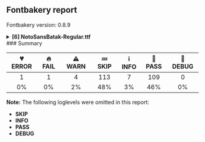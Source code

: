 ## Fontbakery report

Fontbakery version: 0.8.9

<details><summary><b>[6] NotoSansBatak-Regular.ttf</b></summary><div><details><summary>💔 <b>ERROR:</b> Check Google Fonts glyph coverage. (<a href="https://font-bakery.readthedocs.io/en/stable/fontbakery/profiles/googlefonts.html#com.google.fonts/check/glyph_coverage">com.google.fonts/check/glyph_coverage</a>)</summary><div>


* 💔 **ERROR** Failed with IndexError: list index out of range
</div></details><details><summary>🔥 <b>FAIL:</b> Check that texts shape as per expectation (<a href="https://font-bakery.readthedocs.io/en/stable/fontbakery/profiles/<Section: Shaping Checks>.html#com.google.fonts/check/shaping/regression">com.google.fonts/check/shaping/regression</a>)</summary><div>


* 🔥 **FAIL** qa/shaping_tests/batak.json: Expected and actual shaping not matching
<div class="shaping">


<style type="text/css">
    @font-face {font-family: "TestFont"; src: url(../../fonts/NotoSansBatak/googlefonts/ttf/NotoSansBatak-Regular.ttf);}
    .tf { font-family: "TestFont"; }
    .shaping pre { font-size: 1.2rem; }
    .shaping li {
        font-size: 1.2rem;
        border-top: 1px solid #ddd;
        padding: 12px;
        margin-top: 12px;
    }
    .shaping-svg {
        height: 100px;
        margin: 10px;
        transform: matrix(1, 0, 0, -1, 0, 0);
    }
</style>

<h4>qa/shaping_tests/batak.json: Expected and actual shaping not matching</h4>


</div>
<div class="shaping">

<li>Shaping did not match: <span class="tf">ᯆᯨ᯿ᯣᯮ᯿</span> (Issue #2)</li>


<pre>Expected: None</pre>



<pre>Got     : karoBabatak=0+1090|eSignPakbatak=0@-113,0+0|binduPangolatbatak=2+495|mbabatak=3+1090|uSignbatak=3@-441,-128+0|binduPangolatbatak=5+495</pre>


Got: <svg class="shaping-svg" xmlns="http://www.w3.org/2000/svg" viewBox="0 0 3170 2362" transform="matrix(1 0 0 -1 0 0)">
<path d="M495.0,-10.0Q405.0,-10.0 327.5,4.5Q250.0,19.0 191.5,48.5Q133.0,78.0 100.5,124.0Q68.0,170.0 68.0,234.0Q68.0,298.0 104.0,344.0Q140.0,390.0 200.5,420.0Q261.0,450.0 337.5,464.5Q414.0,479.0 495.0,479.0Q576.0,479.0 652.5,464.5Q729.0,450.0 789.5,420.0Q850.0,390.0 886.0,344.0Q922.0,298.0 922.0,234.0Q922.0,170.0 889.5,124.0Q857.0,78.0 798.5,48.5Q740.0,19.0 662.5,4.5Q585.0,-10.0 495.0,-10.0ZM495.0,78.0Q555.0,78.0 614.0,86.0Q673.0,94.0 721.0,112.5Q769.0,131.0 798.0,161.0Q827.0,191.0 827.0,234.0Q827.0,278.0 798.0,308.0Q769.0,338.0 721.0,356.0Q673.0,374.0 614.0,382.5Q555.0,391.0 495.0,391.0Q435.0,391.0 376.0,382.5Q317.0,374.0 269.0,356.0Q221.0,338.0 192.0,308.0Q163.0,278.0 163.0,234.0Q163.0,191.0 192.0,161.0Q221.0,131.0 269.0,112.5Q317.0,94.0 376.0,86.0Q435.0,78.0 495.0,78.0Z"  transform="translate(0, 793)"/>
<path d="M-183.0,552.0Q-199.0,552.0 -209.5,562.0Q-220.0,572.0 -220.0,590.0Q-220.0,600.0 -212.0,608.0Q-204.0,616.0 -196.0,625.0Q-186.0,636.0 -167.5,651.5Q-149.0,667.0 -127.0,682.5Q-105.0,698.0 -86.0,708.0Q-107.0,732.0 -136.0,751.0Q-165.0,770.0 -196.0,789.0Q-220.0,803.0 -220.0,823.0Q-220.0,841.0 -209.5,851.0Q-199.0,861.0 -183.0,861.0Q-173.0,861.0 -151.0,850.0Q-129.0,839.0 -103.5,821.0Q-78.0,803.0 -54.5,782.5Q-31.0,762.0 -15.5,742.0Q0.0,722.0 0.0,708.0Q0.0,697.0 -6.5,686.0Q-13.0,675.0 -23.0,668.0Q-56.0,646.0 -90.0,620.0Q-124.0,594.0 -156.0,563.0Q-169.0,552.0 -183.0,552.0Z"  transform="translate(977, 793)"/>
<path d="M-55.0,-275.0Q-86.0,-275.0 -98.0,-259.5Q-110.0,-244.0 -110.0,-230.0Q-110.0,-210.0 -97.0,-201.0Q-84.0,-192.0 -73.0,-190.0Q-61.0,-188.0 -35.5,-183.0Q-10.0,-178.0 17.0,-169.0Q71.0,-151.0 121.0,-118.5Q171.0,-86.0 211.0,-37.5Q251.0,11.0 274.0,75.5Q297.0,140.0 297.0,223.0Q297.0,297.0 273.5,361.0Q250.0,425.0 210.5,475.5Q171.0,526.0 121.0,561.5Q71.0,597.0 17.0,615.0Q4.0,620.0 -17.0,625.0Q-38.0,630.0 -67.0,635.0Q-83.0,638.0 -96.5,648.0Q-110.0,658.0 -110.0,677.0Q-110.0,692.0 -99.0,706.5Q-88.0,721.0 -60.0,721.0Q-42.0,721.0 -13.5,714.5Q15.0,708.0 40.0,700.0Q109.0,676.0 171.0,635.0Q233.0,594.0 281.5,535.0Q330.0,476.0 357.5,398.5Q385.0,321.0 385.0,223.0Q385.0,117.0 354.0,37.0Q323.0,-43.0 271.5,-100.5Q220.0,-158.0 157.5,-195.5Q95.0,-233.0 33.0,-256.0Q14.0,-263.0 -10.5,-269.0Q-35.0,-275.0 -55.0,-275.0Z"  transform="translate(1090, 793)"/>
<path d="M495.0,-10.0Q405.0,-10.0 327.0,4.5Q249.0,19.0 191.0,48.5Q133.0,78.0 100.5,124.0Q68.0,170.0 68.0,234.0Q68.0,300.0 104.0,346.5Q140.0,393.0 200.5,422.0Q261.0,451.0 337.5,465.0Q414.0,479.0 495.0,479.0Q579.0,479.0 655.5,465.0Q732.0,451.0 792.5,422.0Q853.0,393.0 887.5,346.5Q922.0,300.0 922.0,234.0Q922.0,169.0 888.0,122.5Q854.0,76.0 794.5,47.0Q735.0,18.0 658.0,4.0Q581.0,-10.0 495.0,-10.0ZM495.0,78.0Q558.0,78.0 617.5,86.5Q677.0,95.0 724.5,113.5Q772.0,132.0 799.5,161.5Q827.0,191.0 827.0,234.0Q827.0,278.0 798.0,308.0Q769.0,338.0 721.0,356.5Q673.0,375.0 614.0,383.0Q555.0,391.0 495.0,391.0Q435.0,391.0 376.0,383.0Q317.0,375.0 269.0,357.0Q221.0,339.0 192.0,309.0Q163.0,279.0 163.0,234.0Q163.0,190.0 191.5,160.0Q220.0,130.0 268.0,112.0Q316.0,94.0 375.0,86.0Q434.0,78.0 495.0,78.0ZM495.0,174.0Q467.0,174.0 447.0,194.0Q427.0,214.0 427.0,242.0Q427.0,270.0 447.0,290.0Q467.0,310.0 495.0,310.0Q524.0,310.0 543.5,290.0Q563.0,270.0 563.0,242.0Q563.0,214.0 543.5,194.0Q524.0,174.0 495.0,174.0Z"  transform="translate(1585, 793)"/>
<path d="M55.0,-291.0Q39.0,-291.0 27.0,-280.0Q15.0,-269.0 15.0,-250.0Q15.0,-241.0 18.5,-231.0Q22.0,-221.0 34.0,-213.0Q63.0,-193.0 103.5,-163.5Q144.0,-134.0 173.0,-100.0Q143.0,-64.0 104.0,-33.5Q65.0,-3.0 34.0,17.0Q23.0,25.0 19.0,35.0Q15.0,45.0 15.0,54.0Q15.0,73.0 27.0,83.5Q39.0,94.0 55.0,94.0Q67.0,94.0 92.0,78.5Q117.0,63.0 147.5,39.0Q178.0,15.0 206.0,-12.0Q234.0,-39.0 252.0,-62.0Q270.0,-85.0 270.0,-99.0Q270.0,-112.0 252.0,-135.5Q234.0,-159.0 206.0,-185.5Q178.0,-212.0 147.5,-236.0Q117.0,-260.0 92.0,-275.5Q67.0,-291.0 55.0,-291.0Z"  transform="translate(2234, 665)"/>
<path d="M-55.0,-275.0Q-86.0,-275.0 -98.0,-259.5Q-110.0,-244.0 -110.0,-230.0Q-110.0,-210.0 -97.0,-201.0Q-84.0,-192.0 -73.0,-190.0Q-61.0,-188.0 -35.5,-183.0Q-10.0,-178.0 17.0,-169.0Q71.0,-151.0 121.0,-118.5Q171.0,-86.0 211.0,-37.5Q251.0,11.0 274.0,75.5Q297.0,140.0 297.0,223.0Q297.0,297.0 273.5,361.0Q250.0,425.0 210.5,475.5Q171.0,526.0 121.0,561.5Q71.0,597.0 17.0,615.0Q4.0,620.0 -17.0,625.0Q-38.0,630.0 -67.0,635.0Q-83.0,638.0 -96.5,648.0Q-110.0,658.0 -110.0,677.0Q-110.0,692.0 -99.0,706.5Q-88.0,721.0 -60.0,721.0Q-42.0,721.0 -13.5,714.5Q15.0,708.0 40.0,700.0Q109.0,676.0 171.0,635.0Q233.0,594.0 281.5,535.0Q330.0,476.0 357.5,398.5Q385.0,321.0 385.0,223.0Q385.0,117.0 354.0,37.0Q323.0,-43.0 271.5,-100.5Q220.0,-158.0 157.5,-195.5Q95.0,-233.0 33.0,-256.0Q14.0,-263.0 -10.5,-269.0Q-35.0,-275.0 -55.0,-275.0Z"  transform="translate(2675, 793)"/>
</svg>


</div> [code: shaping-regression]
</div></details><details><summary>⚠ <b>WARN:</b> Ensure fonts have ScriptLangTags declared on the 'meta' table. (<a href="https://font-bakery.readthedocs.io/en/stable/fontbakery/profiles/googlefonts.html#com.google.fonts/check/meta/script_lang_tags">com.google.fonts/check/meta/script_lang_tags</a>)</summary><div>


* ⚠ **WARN** This font file does not have a 'meta' table. [code: lacks-meta-table]
</div></details><details><summary>⚠ <b>WARN:</b> Check font contains no unreachable glyphs (<a href="https://font-bakery.readthedocs.io/en/stable/fontbakery/profiles/universal.html#com.google.fonts/check/unreachable_glyphs">com.google.fonts/check/unreachable_glyphs</a>)</summary><div>


* ⚠ **WARN** The following glyphs could not be reached by codepoint or substitution rules:

	- waSima_uSignbatak
 [code: unreachable-glyphs]
</div></details><details><summary>⚠ <b>WARN:</b> Check if each glyph has the recommended amount of contours. (<a href="https://font-bakery.readthedocs.io/en/stable/fontbakery/profiles/universal.html#com.google.fonts/check/contour_count">com.google.fonts/check/contour_count</a>)</summary><div>


* ⚠ **WARN** This check inspects the glyph outlines and detects the total number of contours in each of them. The expected values are infered from the typical ammounts of contours observed in a large collection of reference font families. The divergences listed below may simply indicate a significantly different design on some of your glyphs. On the other hand, some of these may flag actual bugs in the font such as glyphs mapped to an incorrect codepoint. Please consider reviewing the design and codepoint assignment of these to make sure they are correct.

The following glyphs do not have the recommended number of contours:

	- Glyph name: aogonek	Contours detected: 3	Expected: 2

	- Glyph name: uogonek	Contours detected: 2	Expected: 1

	- Glyph name: aogonek	Contours detected: 3	Expected: 2 

	- And Glyph name: uogonek	Contours detected: 2	Expected: 1
 [code: contour-count]
</div></details><details><summary>⚠ <b>WARN:</b> Check GDEF mark glyph class doesn't have characters that are not marks. (<a href="https://font-bakery.readthedocs.io/en/stable/fontbakery/profiles/gdef.html#com.google.fonts/check/gdef_non_mark_chars">com.google.fonts/check/gdef_non_mark_chars</a>)</summary><div>


* ⚠ **WARN** The following non-mark characters should not be in the GDEF mark glyph class:
	 U+1BEE [code: non-mark-chars]
</div></details><br></div></details>
### Summary

| 💔 ERROR | 🔥 FAIL | ⚠ WARN | 💤 SKIP | ℹ INFO | 🍞 PASS | 🔎 DEBUG |
|:-----:|:----:|:----:|:----:|:----:|:----:|:----:|
| 1 | 1 | 4 | 113 | 7 | 109 | 0 |
| 0% | 0% | 2% | 48% | 3% | 46% | 0% |

**Note:** The following loglevels were omitted in this report:
* **SKIP**
* **INFO**
* **PASS**
* **DEBUG**

